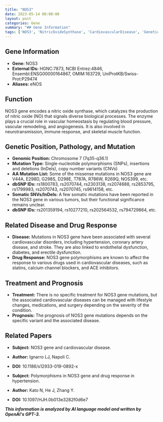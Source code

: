 ```yaml
---
title: "NOS3"
date: 2023-05-14 00:00:00
layout: post
categories: Gene
summary: "## Gene Information"
tags: ['NOS3', 'NitricOxideSynthase', 'CardiovascularDisease', 'GeneticMutation', 'DrugResponse', 'EndothelialDysfunction', 'Hypertension', 'Prognosis']
---
```


## Gene Information
- **Gene:** NOS3
- **External IDs:** HGNC:7873, NCBI Entrez:4846, Ensembl:ENSG00000164867, OMIM:163729, UniProtKB/Swiss-Prot:P29474
- **Aliases:** eNOS

## Function
NOS3 gene encodes a nitric oxide synthase, which catalyzes the production of nitric oxide (NO) that signals diverse biological processes. The enzyme plays a crucial role in vascular homeostasis by regulating blood pressure, vascular remodeling, and angiogenesis. It is also involved in neurotransmission, immune response, and skeletal muscle function.

## Genetic Position, Pathology, and Mutation
- **Genomic Position:** Chromosome 7 (7q35-q36.1)
- **Mutation Type:** Single-nucleotide polymorphisms (SNPs), insertions and deletions (InDels), copy number variants (CNVs)
- **AA Mutation List:** Some of the missense mutations in NOS3 gene are V44A, E298D, G298S, D298E, T787A, R786W, R269Q, NOS399, etc.
- **dbSNP IDs:** rs1800783, rs2070744, rs2303138, rs2074688, rs2853795, rs1799983, rs2070743, rs2070745, rs9614158, etc.
- **Somatic SNVs/InDels:** A few somatic mutations have been reported in the NOS3 gene in various tumors, but their functional significance remains unclear.
- **dbSNP IDs:** rs201359194, rs10277210, rs202564532, rs794729864, etc.

## Related Disease and Drug Response
- **Disease:** Mutations in NOS3 gene have been associated with several cardiovascular disorders, including hypertension, coronary artery disease, and stroke. They are also linked to endothelial dysfunction, diabetes, and erectile dysfunction.
- **Drug Response:** NOS3 gene polymorphisms are known to affect the response to various drugs used in cardiovascular diseases, such as statins, calcium channel blockers, and ACE inhibitors.

## Treatment and Prognosis
- **Treatment:** There is no specific treatment for NOS3 gene mutations, but the associated cardiovascular diseases can be managed with lifestyle changes, medications, and surgery depending on the severity of the condition.
- **Prognosis:** The prognosis of NOS3 gene mutations depends on the specific variant and the associated disease.

## Related Papers
- **Subject:** NOS3 gene and cardiovascular disease.
- **Author:** Ignarro LJ, Napoli C.
- **DOI:** 10.1186/s12933-019-0892-x

- **Subject:** Polymorphisms in NOS3 gene and drug response in hypertension.
- **Author:** Kato N, He J, Zhang Y.
- **DOI:** 10.1097/HJH.0b013e3282f0d6e7

**_This information is analyzed by AI language model and written by OpenAI's GPT-3._**